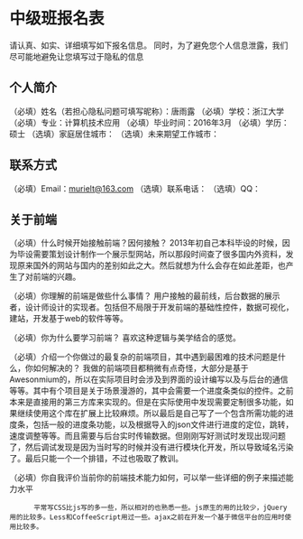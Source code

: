 # 中级班报名表

请认真、如实、详细填写如下报名信息。
同时，为了避免您个人信息泄露，我们尽可能地避免让您填写过于隐私的信息

## 个人简介

（必填）姓名（若担心隐私问题可填写昵称）：唐雨露
（必填）学校：浙江大学
（必填）专业：计算机技术应用
（必填）毕业时间：2016年3月
（必填）学历：硕士
（选填）家庭居住城市：
（选填）未来期望工作城市：

## 联系方式

（必填）Email：murielt@163.com
（选填）联系电话：
（选填）QQ：

## 关于前端

（必填）什么时候开始接触前端？因何接触？
		2013年初自己本科毕设的时候，因为毕设需要策划设计制作一个展示型网站，所以那段时间查了很多国内外资料，发现原来国外的网站与国内的差别如此之大。然后就想为什么会存在如此差距，也产生了对前端的兴趣。

（必填）你理解的前端是做些什么事情？
		用户接触的最前线，后台数据的展示者，设计师设计的实现者。包括但不局限于开发前端的基础性控件，数据可视化，建站，开发基于web的软件等等。

（必填）你为什么要学习前端？
		喜欢这种逻辑与美学结合的感觉。

（必填）介绍一个你做过的最复杂的前端项目，其中遇到最困难的技术问题是什么，你如何解决的？
		 我做的前端项目都稍微有点奇怪，大部分是基于Awesonmium的，所以在实际项目时会涉及到界面的设计编写以及与后台的通信等等。其中有个项目是关于场景漫游的，其中会需要一个进度条类似的控件。之前本来是直接用的第三方库来实现的。但是在实际使用中发现需要定制很多功能，如果继续使用这个库在扩展上比较麻烦。所以最后是自己写了一个包含所需功能的进度条，包括一般的进度条功能，以及根据导入的json文件进行进度的定位，跳转，速度调整等等。而且需要与后台实时传输数据。但刚刚写好测试时发现出现问题了，然后调试发现是因为当时写的时候并没有进行模块化开发，所以导致域名污染了。最后只能一个一个排错，不过也吸取了教训。

（必填）你自我评价当前你的前端技术能力如何，可以举一些详细的例子来描述能力水平

		  平常写CSS比js写的多一些，所以相对的也熟悉一些。js原生的用的比较少，jQuery用的比较多。Less和CoffeeScript用过一些。ajax之前在开发一个基于微信平台的应用时使用比较多。